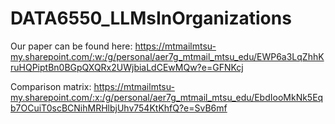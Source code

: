 # DATA6550_LLMsInOrganizations

Our paper can be found here: https://mtmailmtsu-my.sharepoint.com/:w:/g/personal/aer7g_mtmail_mtsu_edu/EWP6a3LqZhhKruHQPiptBn0BGpQXQRx2UWjbiaLdCEwMQw?e=GFNKcj

Comparison matrix: https://mtmailmtsu-my.sharepoint.com/:x:/g/personal/aer7g_mtmail_mtsu_edu/EbdIooMkNk5Eqb7OCuiT0scBCNihMRHlbjUhv754KtKhfQ?e=SvB6mf

